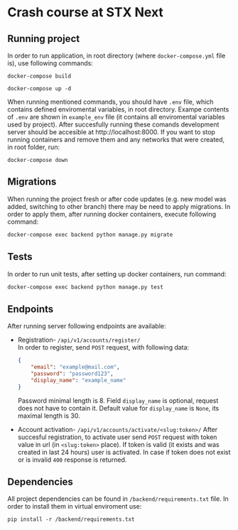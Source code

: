 # Crash course at STX Next
## Running project

In order to run application, in root directory (where `docker-compose.yml` file is), use following commands:

```
docker-compose build
```

```
docker-compose up -d
```
When running mentioned commands, you should have `.env` file, which contains defined enviromental variables, in root directory. Exampe contents of `.env` are shown in `example_env` file (it contains all enviromental variables used by project).  After succesfully running these comands development server should be accesible at http://localhost:8000. If you want to stop running containers and remove them and any networks that were created, in root folder, run:

```
docker-compose down
```
## Migrations
When running the project fresh or after code updates (e.g. new model was added, switching to other branch) there may be need to apply migrations. In order to apply them, after running docker containers, execute following command:
```bash
docker-compose exec backend python manage.py migrate
```

## Tests
In order to run unit tests, after setting up docker containers, run command:
```bash
docker-compose exec backend python manage.py test
```

## Endpoints

After running server following endpoints are available:
* Registration- `/api/v1/accounts/register/`  
    In order to register, send `POST` request, with following data:
    ```json
    {
        "email": "example@mail.com",
        "password": "password123",
        "display_name": "example_name"
    }
    ```
    Password minimal length is 8. Field `display_name` is optional, request does not have to contain it. Default value for `display_name` is `None`, its maximal length is 30.

* Account activation- `/api/v1/accounts/activate/<slug:token>/`
    After succesful registration, to activate user send `POST` request with token value in url (in `<slug:token>` place). If token is valid (it exists and was created in last 24 hours) user is activated. In case if token does not exist or is invalid `400` response is returned.
## Dependencies

All project dependencies can be found in `/backend/requirements.txt` file. In order to install them in virtual enviroment use:
```
pip install -r /backend/requirements.txt
```